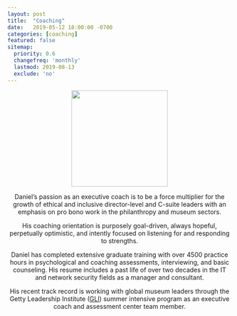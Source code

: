 ```yaml
---
layout: post
title:  "Coaching"
date:   2019-05-12 18:00:00 -0700
categories: [coaching]
featured: false
sitemap:
  priority: 0.6
  changefreq: 'monthly'
  lastmod: 2019-08-13
  exclude: 'no'
---
```


<p align="center">
  <img src="https://pinedo.org/assets/png/dpinedo_photo.png" height="216" width="216">
</p>

<p align="center">
Daniel’s passion as an executive coach is to be a force multiplier for the growth of ethical and inclusive director-level and C-suite leaders with an emphasis on pro bono work in the philanthropy and museum sectors. 
</p>
<p align="center">
His coaching orientation is purposely goal-driven, always hopeful, perpetually optimistic, and intently focused on listening for and responding to strengths. 
</p>
<p align="center">
Daniel has completed extensive graduate training with over 4500 practice hours in psychological and coaching assessments, interviewing, and basic counseling. His resume includes a past life of over two decades in the IT and network security fields as a manager and consultant. 
</p>
<p align="center">
His recent track record is working with global museum leaders through the Getty Leadership Institute (<a href="https://gli.cgu.edu/" target="_blank" rel="noopener noreferrer">GLI</a>) summer intensive program as an executive coach and assessment center team member.
</p>
